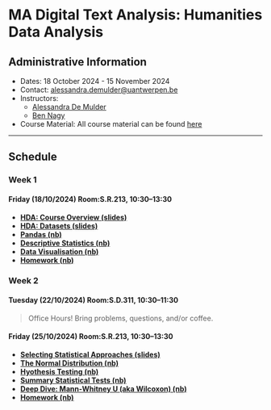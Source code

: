 # MA Digital Text Analysis: Humanities Data Analysis 

## Administrative Information
- Dates: 18 October 2024 - 15 November 2024
- Contact: [alessandra.demulder@uantwerpen.be](mailto:alessandra.demulder@uantwerpen.be)
- Instructors:
	- [Alessandra De Mulder](mailto:alessandra.demulder@uantwerpen.be)
	- [Ben Nagy](mailto:benjamin.nagy@uantwerpen.be)
- Course Material:  All course material can be found [here](https://github.com/bnagy/UAntwerpHDA24)


**************************************************************************
## Schedule
###  Week 1
#### Friday (18/10/2024) Room:S.R.213, 10:30–13:30

- **[HDA: Course Overview (slides)](slides/session-1/1-1-course.pptx)** 
- **[HDA: Datasets (slides)](slides/session-1/1-2-datasets.pptx)** 
- **[Pandas (nb)](https://github.com/bnagy/UAntwerpHDA24/blob/DTA_Bootcamp_2021_students/notebooks/session-1/1-3-pandas.ipynb)** 
- **[Descriptive Statistics (nb)](https://github.com/bnagy/UAntwerpHDA24/blob/DTA_Bootcamp_2021_students/notebooks/session-1/1-4-descriptive.ipynb)** 
- **[Data Visualisation (nb)](https://github.com/bnagy/UAntwerpHDA24/blob/DTA_Bootcamp_2021_students/notebooks/session-1/1-5-visualization.ipynb)**
- **[Homework (nb)](https://github.com/bnagy/UAntwerpHDA24/blob/DTA_Bootcamp_2021_students/notebooks/session-1/1-6-homework.ipynb)**

###  Week 2
#### Tuesday (22/10/2024) Room:S.D.311, 10:30–11:30
> Office Hours! Bring problems, questions, and/or coffee.

#### Friday (25/10/2024) Room:S.R.213, 10:30–13:30

- **[Selecting Statistical Approaches (slides)](LINK)** 
- **[The Normal Distribution (nb)](LINK)** 
- **[Hyothesis Testing (nb)](LINK)** 
- **[Summary Statistical Tests (nb)](LINK)** 
- **[Deep Dive: Mann-Whitney U (aka Wilcoxon) (nb)](LINK)** 
- **[Homework (nb)](LINK)**





